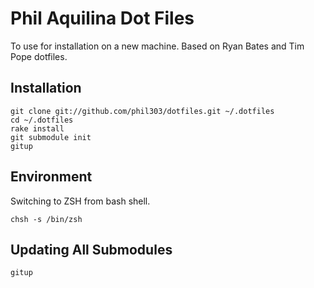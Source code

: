 # Phil Aquilina Dot Files

To use for installation on a new machine.  Based on Ryan Bates and Tim Pope dotfiles.

## Installation

    git clone git://github.com/phil303/dotfiles.git ~/.dotfiles
    cd ~/.dotfiles
    rake install
    git submodule init
    gitup

## Environment

  Switching to ZSH from bash shell.

    chsh -s /bin/zsh

## Updating All Submodules
  
    gitup

